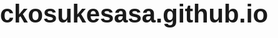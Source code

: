 # ckosukesasa.github.io

<!DOCTYPE html>
<html lang="en">
<head>
    <meta charset="UTF-8">
    <meta name="viewport" content="width=device-width, initial-scale=1.0">
    <title>Your Name - Portfolio</title>
    <style>
        body {
            font-family: Arial, sans-serif;
            margin: 0;
            padding: 0;
        }

        header {
            background-color: #007bff;
            color: #fff;
            text-align: center;
            padding: 20px 0;
        }

        h1 {
            font-size: 2.5rem;
            margin: 0;
        }

        nav {
            background-color: #333;
            color: #fff;
            text-align: center;
            padding: 10px 0;
        }

        nav ul {
            list-style-type: none;
            padding: 0;
        }

        nav li {
            display: inline;
            margin: 0 20px;
        }

        .container {
            max-width: 800px;
            margin: 0 auto;
            padding: 20px;
        }

        .skills {
            margin-bottom: 30px;
        }

        .background {
            margin-bottom: 30px;
        }

        .blogs {
            margin-bottom: 30px;
        }
    </style>
</head>
<body>
    <header>
        <h1>Your Name</h1>
        <p>Web Developer</p>
    </header>

    <nav>
        <ul>
            <li><a href="#skills">Skills</a></li>
            <li><a href="#background">Background</a></li>
            <li><a href="#blogs">Blogs</a></li>
        </ul>
    </nav>

    <div class="container">
        <section class="skills" id="skills">
            <h2>Skills</h2>
            <ul>
                <li>Web Development</li>
                <li>HTML, CSS, JavaScript</li>
                <li>Frontend Frameworks (e.g., React)</li>
                <li>Backend Development (e.g., Node.js)</li>
            </ul>
        </section>

        <section class="background" id="background">
            <h2>Background</h2>
            <p>
                Describe your educational and professional background here. Highlight your achievements, experiences, and qualifications.
            </p>
        </section>

        <section class="blogs" id="blogs">
            <h2>Weekly Blogs</h2>
            <article>
                <h3>Blog Title 1</h3>
                <p>Write a brief summary of your first blog post here.</p>
            </article>

            <article>
                <h3>Blog Title 2</h3>
                <p>Write a brief summary of your second blog post here.</p>
            </article>

            <!-- Add more blog articles as needed -->
        </section>
    </div>
</body>
</html>
